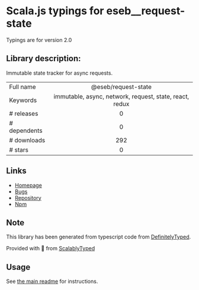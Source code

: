 
# Scala.js typings for eseb__request-state

Typings are for version 2.0

## Library description:
Immutable state tracker for async requests.

|                    |                 |
| ------------------ | :-------------: |
| Full name          | @eseb/request-state |
| Keywords           | immutable, async, network, request, state, react, redux |
| # releases         | 0 |
| # dependents       | 0 |
| # downloads        | 292 |
| # stars            | 0 |

## Links
- [Homepage](https://github.com/eseb/request-state#readme)
- [Bugs](https://github.com/eseb/request-state/issues)
- [Repository](https://github.com/eseb/request-state)
- [Npm](https://www.npmjs.com/package/%40eseb%2Frequest-state)
    


## Note
This library has been generated from typescript code from [DefinitelyTyped](https://definitelytyped.org).

Provided with :purple_heart: from [ScalablyTyped](https://github.com/oyvindberg/ScalablyTyped)

## Usage
See [the main readme](../../readme.md) for instructions.


